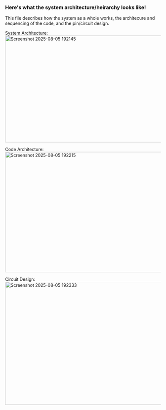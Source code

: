 ### Here's what the system architecture/heirarchy looks like! ###

This file describes how the system as a whole works, the architecure and sequencing of the code, and the pin/circuit design.

System Architecture:
<img width="543" height="345" alt="Screenshot 2025-08-05 192145" src="https://github.com/user-attachments/assets/5a63cd81-8cdc-4f19-8bd4-53a48f4085cc" />

Code Architecture:
<img width="612" height="389" alt="Screenshot 2025-08-05 192215" src="https://github.com/user-attachments/assets/04055235-bcc1-44f9-a646-719314f3d761" />

Circuit Design:
<img width="624" height="397" alt="Screenshot 2025-08-05 192333" src="https://github.com/user-attachments/assets/215f7f67-a397-4938-b2d9-e5545cef41c7" />
